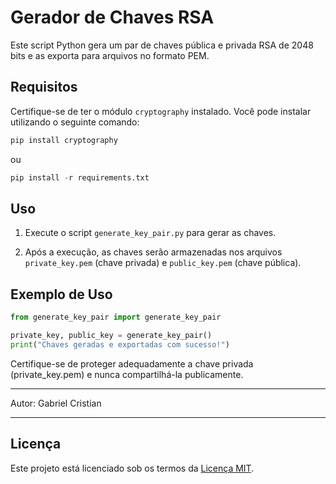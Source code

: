 # Gerador de Chaves RSA

Este script Python gera um par de chaves pública e privada RSA de 2048 bits e as exporta para arquivos no formato PEM.

## Requisitos

Certifique-se de ter o módulo `cryptography` instalado. Você pode instalar utilizando o seguinte comando:

```python
pip install cryptography
```

ou 

```python
pip install -r requirements.txt
```


## Uso

1. Execute o script `generate_key_pair.py` para gerar as chaves.

2. Após a execução, as chaves serão armazenadas nos arquivos `private_key.pem` (chave privada) e `public_key.pem` (chave pública).

## Exemplo de Uso

```python
from generate_key_pair import generate_key_pair

private_key, public_key = generate_key_pair()
print("Chaves geradas e exportadas com sucesso!")
```

Certifique-se de proteger adequadamente a chave privada (private_key.pem) e nunca compartilhá-la publicamente.

___

Autor: Gabriel Cristian

___

## Licença

Este projeto está licenciado sob os termos da [Licença MIT](LICENSE).